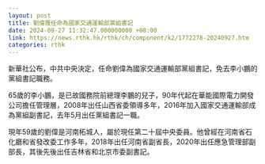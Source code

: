 ```yaml
---
layout: post
title: 劉偉獲任命為國家交通運輸部黨組書記
date: 2024-09-27 11:32:47.000000000 +08:00
link: https://news.rthk.hk/rthk/ch/component/k2/1772278-20240927.htm
categories: rthk
---
```


新華社公布，中共中央決定，任命劉偉為國家交通運輸部黨組書記，免去李小鵬的黨組書記職務。

65歲的李小鵬，是已故國務院前總理李鵬的兒子，90年代起在華能國際電力開發公司擔任管理層，2008年出任山西省委領導多年，2016年加入國家交通運輸部成為黨組副書記，去年5月出任黨組書記一職。

現年59歲的劉偉是河南柘城人，屬於現任第二十屆中央委員。他曾經在河南省石化廳和省發改委工作多年，2018年出任河南省副省長，2020年出任應急管理部副部長，其後先後出任吉林省和北京市委副書記。
